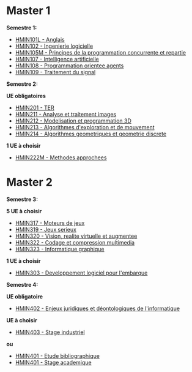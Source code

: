 # Master 1

**Semestre 1:**

- [HMIN101L - Anglais](../../tree/master/S1/HMIN101L%20-%20Anglais)
- [HMIN102 - Ingenierie logicielle](../../tree/master/S1/HMIN102%20-%20Ingenierie%20logicielle)
- [HMIN105M - Principes de la programmation concurrente et repartie](../../tree/master/S1/HMIN105M%20-%20Principes%20de%20la%20programmation%20concurrente%20et%20repartie)
- [HMIN107 - Intelligence artificielle](../../tree/master/S1/HMIN107%20-%20Intelligence%20artificielle)
- [HMIN108 - Programmation orientee agents](../../tree/master/S1/HMIN108%20-%20Programmation%20orientee%20agents)
- [HMIN109 - Traitement du signal](../../tree/master/S1/HMIN109%20-%20Traitement%20du%20signal)

**Semestre 2:**

**UE obligatoires**
- [HMIN201 - TER](../../tree/master/S2/HMIN201%20-%20TER)
- [HMIN211 - Analyse et traitement images](../../tree/master/S2/HMIN211%20-%20Analyse%20et%20traitement%20images)
- [HMIN212 - Modelisation et programmation 3D](../../tree/master/S2/HMIN212%20-%20Modelisation%20et%20programmation%203D)
- [HMIN213 - Algorithmes d'exploration et de mouvement](../../tree/master/S2/HMIN213%20-%20Algorithmes%20d'exploration%20et%20de%20mouvement)
- [HMIN214 - Algorithmes geometriques et geometrie discrete](../../tree/master/S2/HMIN214%20-%20Algorithmes%20geometriques%20et%20geometrie%20discrete)

**1 UE à choisir**
+ [HMIN222M - Methodes approchees](../../tree/master/S2/HMIN222M%20-%20Methodes%20approchees)

# Master 2

**Semestre 3:**

**5 UE à choisir**
- [HMIN317 - Moteurs de jeux](../../tree/master/S3/HMIN317%20-%20Moteurs%20de%20jeux)
- [HMIN319 - Jeux serieux](../../tree/master/S3/HMIN319%20-%20Jeux%20serieux)
- [HMIN320 - Vision, realite virtuelle et augmentee](../../tree/master/S3/HMIN320%20-%20Vision,%20realite%20virtuelle%20et%20augmentee)
- [HMIN322 - Codage et compression multimedia](../../tree/master/S3/HMIN322%20-%20Codage%20et%20compression%20multimedia)
- [HMIN323 - Informatique graphique](../../tree/master/S3/HMIN323%20-%20Informatique%20graphique)

**1 UE à choisir**
+ [HMIN303 - Developpement logiciel pour l'embarque](../../tree/master/S3/HMIN303%20-%20Developpement%20logiciel%20pour%20l'embarque)

**Semestre 4:**

**UE obligatoire**
- [HMIN402 - Enjeux juridiques et déontologiques de l'informatique](../../tree/master/S4/HMIN402%20-%20Enjeux%20juridiques%20et%20déontologiques%20de%20l'informatique)

**UE à choisir**
- [HMIN403 - Stage industriel](../../tree/master/S4/HMIN403%20-%20Stage%20industriel)

**ou**
- [HMIN401 - Etude bibliographique](../../tree/master/S4/HMIN401%20-%20Etude%20bibliographique)
- [HMIN401 - Stage academique](../../tree/master/S4/HMIN401%20-%20Stage%20academique)
